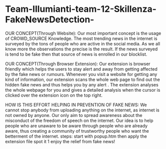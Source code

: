 # Team-Illumianti-team-12-Skillenza-FakeNewsDetection-
OUR CONCEPT(Through Website):
Our most important concept is the usage of CROWD_SOURCE  Knowledge.
The most trending news in the internet is surveyed by the tons of people who are active in the social media.
As we all know more the observations the precise is the result.
If the news surveyed is tend to be fake then that source of news is enrolled in our blocklist.

OUR  CONCEPT(Through Browser Extension):
Our extension is browser friendly  which helps the users to stay alert and away from getting affected by the fake news or rumours.
Whenever you visit a website for getting any kind of information, our extension scans the whole web page to find out the hidden fake news and thus helps you by any alert .
The extension analyses the whole webpage for you and gives a detailed analysis when the cursor is clicked over the extension icon on the top right.

HOW IS THIS EFFORT HELPING IN PREVENTION OF FAKE NEWS:
We cannot stop anybody from uploading anything on the internet, as internet is not owned by anyone.
Our only aim to spread awareness about the misconduct of the freedom of speech on the internet.
Our idea is to help people who are unaware to be aware through people who are already aware, thus creating a community of trustworthy people who want the betterment of the internet.
steps:
start with popup.htm
then apply the extension file spot it 1
enjoy the relief from fake news!
                                                                         

